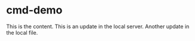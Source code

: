 # cmd-demo


This is the content.
This is an update in the local server.
Another update in the local file.

